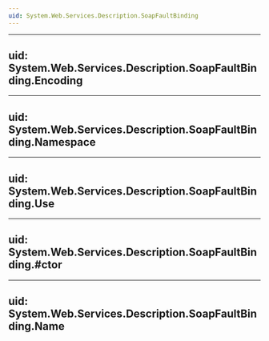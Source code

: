 ```yaml
---
uid: System.Web.Services.Description.SoapFaultBinding
---
```


---
uid: System.Web.Services.Description.SoapFaultBinding.Encoding
---

---
uid: System.Web.Services.Description.SoapFaultBinding.Namespace
---

---
uid: System.Web.Services.Description.SoapFaultBinding.Use
---

---
uid: System.Web.Services.Description.SoapFaultBinding.#ctor
---

---
uid: System.Web.Services.Description.SoapFaultBinding.Name
---
